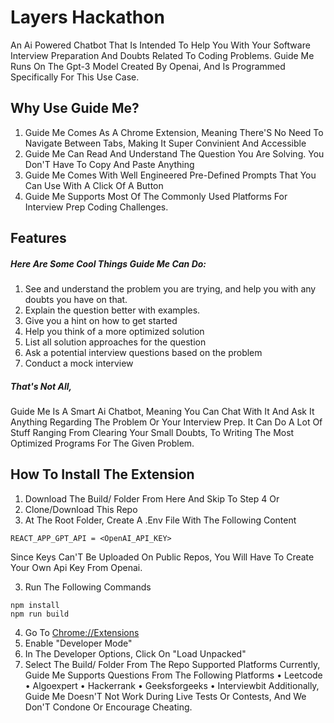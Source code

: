 # Layers Hackathon

An Ai Powered Chatbot That Is Intended To Help You With Your Software Interview Preparation And Doubts Related To Coding Problems. Guide Me Runs On The Gpt-3 Model Created By Openai, And Is Programmed Specifically For This Use Case.
## Why Use Guide Me?
1. Guide Me Comes As A Chrome Extension, Meaning There'S No Need To Navigate Between Tabs, Making It Super Convinient And Accessible
2. Guide Me Can Read And Understand The Question You Are Solving. You Don'T Have To Copy And Paste Anything
3. Guide Me Comes With Well Engineered Pre-Defined Prompts That You Can Use With A Click Of A Button
4. Guide Me Supports Most Of The Commonly Used Platforms For Interview Prep Coding Challenges.

## Features
##### Here Are Some Cool Things Guide Me Can Do:
1. See and understand the problem you are trying, and help you with any doubts you have on that.
2. Explain the question better with examples.
3. Give you a hint on how to get started
4. Help you think of a more optimized solution
5. List all solution approaches for the question
6. Ask a potential interview questions based on the problem
7. Conduct a mock interview

##### That's Not All, 

Guide Me Is A Smart Ai Chatbot, Meaning You Can Chat With It And Ask It Anything Regarding The Problem Or Your Interview Prep. It Can Do A Lot Of Stuff Ranging From Clearing Your Small Doubts, To Writing The Most Optimized Programs For The Given Problem.


## How To Install The Extension
1.	Download The Build/ Folder From Here And Skip To Step 4
Or
1.	Clone/Download This Repo
2.	At The Root Folder, Create A .Env File With The Following Content
```
REACT_APP_GPT_API = <OpenAI_API_KEY>
```
Since Keys Can'T Be Uploaded On Public Repos, You Will Have To Create Your Own Api Key From Openai.


3.	Run The Following Commands
```
npm install
npm run build
```

4.	Go To [Chrome://Extensions](chrome://extensions/ "Chrome://Extensions")
5.	Enable "Developer Mode"
6.	In The Developer Options, Click On "Load Unpacked"
7.	Select The Build/ Folder From The Repo
Supported Platforms
Currently, Guide Me Supports Questions From The Following Platforms
•	Leetcode
•	Algoexpert
•	Hackerrank
•	Geeksforgeeks
•	Interviewbit
Additionally, Guide Me Doesn'T Not Work During Live Tests Or Contests, And We Don'T Condone Or Encourage Cheating.

